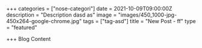 +++
categories = ["nose-categori"]
date = 2021-10-09T09:00:00Z
description = "Description dasd as"
image = "images/450_1000-jpg-450x264-google-chrome.jpg"
tags = ["tag-asd"]
title = "New Post - ff"
type = "featured"

+++
Blog Content
